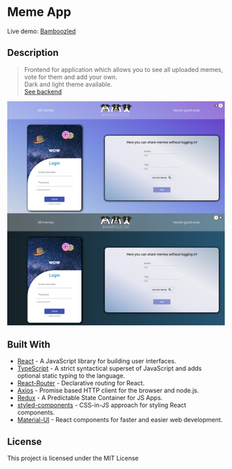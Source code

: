 # Meme App

Live demo: [Bamboozled](https://bamboozled-memes.herokuapp.com/)

## Description

> Frontend for application which allows you to see all uploaded memes, vote for them and add your own. <br/>Dark and light theme available. <br /> [See backend](https://github.com/nataliadziedzic/meme-app-backend)

![](https://raw.githubusercontent.com/nataliadziedzic/meme-app/main/src/assets/images/app-preview.png)

## Built With

- [React](https://reactjs.org/) - A JavaScript library for building user interfaces.
- [TypeScript](https://www.typescriptlang.org/) - A strict syntactical superset of JavaScript and adds optional static typing to the language.
- [React-Router](https://github.com/ReactTraining/react-router) - Declarative routing for React.
- [Axios](https://github.com/axios/axios) - Promise based HTTP client for the browser and node.js.
- [Redux](https://redux.js.org/) - A Predictable State Container for JS Apps.
- [styled-components](https://www.styled-components.com/) - CSS-in-JS approach for styling React components.
- [Material-UI](https://www.styled-components.com/) - React components for faster and easier web development.

## License

This project is licensed under the MIT License
